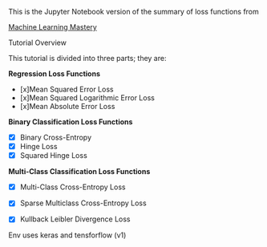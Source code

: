 This is the Jupyter Notebook version of the summary of loss functions from

[Machine Learning  Mastery](https://machinelearningmastery.com/how-to-choose-loss-functions-when-training-deep-learning-neural-networks/)

Tutorial Overview

This tutorial is divided into three parts; they are:

**Regression Loss Functions**
- [x]Mean Squared Error Loss
- [x]Mean Squared Logarithmic Error Loss
- [x]Mean Absolute Error Loss

**Binary Classification Loss Functions**
- [x] Binary Cross-Entropy
- [x] Hinge Loss
- [x] Squared Hinge Loss

**Multi-Class Classification Loss Functions**
- [x] Multi-Class Cross-Entropy Loss
- [x] Sparse Multiclass Cross-Entropy Loss
- [x] Kullback Leibler Divergence Loss


Env uses keras and tensforflow (v1)
